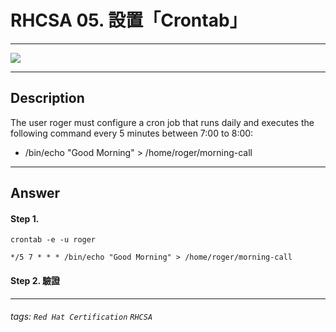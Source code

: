 # RHCSA 05. 設置「Crontab」
---

![](https://github.com/rickbsr/RedHat_Certification/raw/main/RHCSA/pics/redhat-rhcsa.png?raw=true)

---

## Description

The user roger must configure a cron job that runs daily and executes the following command every 5 minutes between 7:00 to 8:00:

- /bin/echo "Good Morning" > /home/roger/morning-call

---

## Answer

#### Step 1. 


```shell
crontab -e -u roger 

*/5 7 * * * /bin/echo "Good Morning" > /home/roger/morning-call
```


#### Step 2. 驗證

---

###### tags: `Red Hat Certification` `RHCSA`